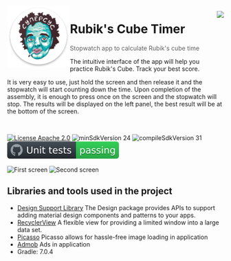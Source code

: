 <img alt="Icon" src="app/src/main/res/mipmap-xxhdpi/ic_launcher.png?raw=true" align="left" hspace="1" vspace="1">

<a alt='Try it on Google Play' href='https://play.google.com/store/apps/details?id=com.ukrkosenko.cubikrubicktime' target='_blank' align='right'><img align='right' height='36' style='border:0px;height:36px;' src='https://developer.android.com/images/brand/en_generic_rgb_wo_60.png' border='0' /></a>

# Rubik's Cube Timer

> Stopwatch app to calculate Rubik's cube time

The intuitive interface of the app will help you practice Rubik's Cube. Track your best score.

It is very easy to use, just hold the screen and then release it and the stopwatch will start counting down the time. Upon completion of the assembly, it is enough to press once on the screen and the stopwatch will stop. The results will be displayed on the left panel, the best result will be at the bottom of the screen.


</br>

[![License Apache 2.0](https://img.shields.io/badge/License-Apache%202.0-blue.svg?style=true)](http://www.apache.org/licenses/LICENSE-2.0)
![minSdkVersion 24](https://img.shields.io/badge/minSdkVersion-24-red.svg?style=true)
![compileSdkVersion 31](https://img.shields.io/badge/compileSdkVersion-31-yellow.svg?style=true)
[![Unit tests](https://github.com/Ksnk-dm/CubikTimer/blob/master/.github/workflows/badge.svg)](https://github.com/Ksnk-dm/CubikTimer/actions/workflows/unit_tests.yml)


![First screen](https://i2.piccy.info/i9/1a4c97ab9c20a1cae4a283153c66da82/1642967155/115786/1453485/ezgif_2_9b8041a482.gif)  ![Second screen](https://s1.hostingkartinok.com/uploads/images/2022/01/3d196eafacd7d52a70c2757a70aeadb5.gif)

## Libraries and tools used in the project

* [Design Support Library](https://developer.android.com/jetpack/androidx)
The Design package provides APIs to support adding material design components and patterns to your apps.
* [RecyclerView](https://developer.android.com/reference/android/support/v7/widget/RecyclerView.html)
A flexible view for providing a limited window into a large data set.
* [Picasso](https://square.github.io/picasso)
Picasso allows for hassle-free image loading in application
* [Admob](https://developers.google.com/admob/android/quick-start)
Ads in application
* Gradle: 7.0.4
